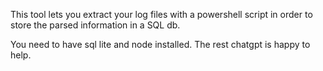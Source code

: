 This tool lets you extract your log files with a powershell script in order to store the parsed information in a SQL db.

You need to have sql lite and node installed. The rest chatgpt is happy to help.
